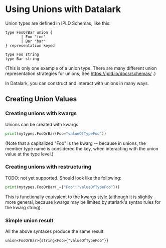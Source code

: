Using Unions with Datalark
==========================

Union types are defined in IPLD Schemas, like this:

[testmark]:# (hello-unions/schema)
```ipldsch
type FooOrBar union {
       | Foo "foo"
       | Bar "bar"
} representation keyed

type Foo string
type Bar string
```

(This is only one example of a union type.
There are many different union representation strategies for unions;
See https://ipld.io/docs/schemas/ .)

In Datalark, you can construct and interact with unions in many ways.


Creating Union Values
---------------------

### Creating unions with kwargs

Unions can be created with kwargs:

[testmark]:# (hello-unions/hello-unions/create/script.various/kwargs)
```python
print(mytypes.FooOrBar(Foo="valueOfTypeFoo"))
```

(Note that a capitalized "Foo" is the kwarg -- because in unions, the member type name is considered the key,
when interacting with the union value at the type level.)

### Creating unions with restructuring

TODO: not yet supported.  Should look like the following:

[testmark]:# (hello-unions/hello-unions/create/script.various/restructuring)
```python
print(mytypes.FooOrBar(_={"Foo":"valueOfTypeFoo"}))
```

This is functionally equivalent to the kwargs style (although it is slightly more general,
because kwargs may be limited by starlark's syntax rules for the kwarg string).

### Simple union result

All the above syntaxes produce the same result:

[testmark]:# (hello-unions/hello-unions/create/output)
```text
union<FooOrBar>{string<Foo>{"valueOfTypeFoo"}}
```
